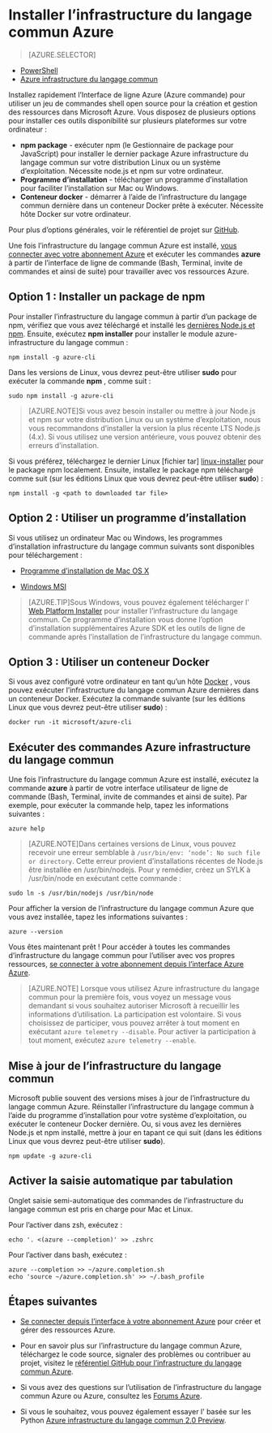 <properties
    pageTitle="Installer l’Interface de ligne de commande Azure | Microsoft Azure"
    description="Installer l’Interface de ligne de commande Azure (CLI) pour Mac, Linux et Windows commencer à utiliser les services Azure"
    editor=""
    manager="timlt"
    documentationCenter=""
    authors="squillace"
    services="virtual-machines-linux,virtual-network,storage,azure-resource-manager"
    tags="azure-resource-manager,azure-service-management"/>

<tags
    ms.service="multiple"
    ms.workload="multiple"
    ms.tgt_pltfrm="command-line-interface"
    ms.devlang="na"
    ms.topic="article"
    ms.date="10/04/2016"
    ms.author="rasquill"/>
    
# <a name="install-the-azure-cli"></a>Installer l’infrastructure du langage commun Azure

> [AZURE.SELECTOR]
- [PowerShell](powershell-install-configure.md)
- [Azure infrastructure du langage commun](xplat-cli-install.md)

Installez rapidement l’Interface de ligne Azure (Azure commande) pour utiliser un jeu de commandes shell open source pour la création et gestion des ressources dans Microsoft Azure. Vous disposez de plusieurs options pour installer ces outils disponibilité sur plusieurs plateformes sur votre ordinateur : 

* **npm package** - exécuter npm (le Gestionnaire de package pour JavaScript) pour installer le dernier package Azure infrastructure du langage commun sur votre distribution Linux ou un système d’exploitation. Nécessite node.js et npm sur votre ordinateur.
* **Programme d’installation** - télécharger un programme d’installation pour faciliter l’installation sur Mac ou Windows.
* **Conteneur docker** - démarrer à l’aide de l’infrastructure du langage commun dernière dans un conteneur Docker prête à exécuter. Nécessite hôte Docker sur votre ordinateur.
    
Pour plus d’options générales, voir le référentiel de projet sur [GitHub](https://github.com/azure/azure-xplat-cli). 

Une fois l’infrastructure du langage commun Azure est installé, [vous connecter avec votre abonnement Azure](xplat-cli-connect.md) et exécuter les commandes **azure** à partir de l’interface de ligne de commande (Bash, Terminal, invite de commandes et ainsi de suite) pour travailler avec vos ressources Azure.



## <a name="option-1-install-an-npm-package"></a>Option 1 : Installer un package de npm

Pour installer l’infrastructure du langage commun à partir d’un package de npm, vérifiez que vous avez téléchargé et installé les [dernières Node.js et npm](https://nodejs.org/en/download/package-manager/). Ensuite, exécutez **npm installer** pour installer le module azure-infrastructure du langage commun : 

    npm install -g azure-cli

Dans les versions de Linux, vous devrez peut-être utiliser **sudo** pour exécuter la commande __npm__ , comme suit :

    sudo npm install -g azure-cli

> [AZURE.NOTE]Si vous avez besoin installer ou mettre à jour Node.js et npm sur votre distribution Linux ou un système d’exploitation, nous vous recommandons d’installer la version la plus récente LTS Node.js (4.x). Si vous utilisez une version antérieure, vous pouvez obtenir des erreurs d’installation. 

Si vous préférez, téléchargez le dernier Linux [fichier tar] [ linux-installer] pour le package npm localement. Ensuite, installez le package npm téléchargé comme suit (sur les éditions Linux que vous devrez peut-être utiliser **sudo**) :

    npm install -g <path to downloaded tar file>

## <a name="option-2-use-an-installer"></a>Option 2 : Utiliser un programme d’installation

Si vous utilisez un ordinateur Mac ou Windows, les programmes d’installation infrastructure du langage commun suivants sont disponibles pour téléchargement :

* [Programme d’installation de Mac OS X][mac-installer]

* [Windows MSI][windows-installer] 

>[AZURE.TIP]Sous Windows, vous pouvez également télécharger l' [Web Platform Installer](https://go.microsoft.com/?linkid=9828653) pour installer l’infrastructure du langage commun. Ce programme d’installation vous donne l’option d’installation supplémentaires Azure SDK et les outils de ligne de commande après l’installation de l’infrastructure du langage commun. 


## <a name="option-3-use-a-docker-container"></a>Option 3 : Utiliser un conteneur Docker

Si vous avez configuré votre ordinateur en tant qu’un hôte [Docker](https://docs.docker.com/engine/understanding-docker/) , vous pouvez exécuter l’infrastructure du langage commun Azure dernières dans un conteneur Docker. Exécutez la commande suivante (sur les éditions Linux que vous devrez peut-être utiliser **sudo**) :

```
docker run -it microsoft/azure-cli
```


## <a name="run-azure-cli-commands"></a>Exécuter des commandes Azure infrastructure du langage commun
Une fois l’infrastructure du langage commun Azure est installé, exécutez la commande **azure** à partir de votre interface utilisateur de ligne de commande (Bash, Terminal, invite de commandes et ainsi de suite). Par exemple, pour exécuter la commande help, tapez les informations suivantes :

```
azure help
```
> [AZURE.NOTE]Dans certaines versions de Linux, vous pouvez recevoir une erreur semblable à `/usr/bin/env: ‘node’: No such file or directory`. Cette erreur provient d’installations récentes de Node.js être installée en /usr/bin/nodejs. Pour y remédier, créez un SYLK à /usr/bin/node en exécutant cette commande :

```
sudo ln -s /usr/bin/nodejs /usr/bin/node
```

Pour afficher la version de l’infrastructure du langage commun Azure que vous avez installée, tapez les informations suivantes :

```
azure --version
```

Vous êtes maintenant prêt ! Pour accéder à toutes les commandes d’infrastructure du langage commun pour l’utiliser avec vos propres ressources, [se connecter à votre abonnement depuis l’interface Azure Azure](xplat-cli-connect.md).

>[AZURE.NOTE] Lorsque vous utilisez Azure infrastructure du langage commun pour la première fois, vous voyez un message vous demandant si vous souhaitez autoriser Microsoft à recueillir les informations d’utilisation. La participation est volontaire. Si vous choisissez de participer, vous pouvez arrêter à tout moment en exécutant `azure telemetry --disable`. Pour activer la participation à tout moment, exécutez `azure telemetry --enable`.


## <a name="update-the-cli"></a>Mise à jour de l’infrastructure du langage commun

Microsoft publie souvent des versions mises à jour de l’infrastructure du langage commun Azure. Réinstaller l’infrastructure du langage commun à l’aide du programme d’installation pour votre système d’exploitation, ou exécuter le conteneur Docker dernière. Ou, si vous avez les dernières Node.js et npm installé, mettre à jour en tapant ce qui suit (dans les éditions Linux que vous devrez peut-être utiliser **sudo**).

```
npm update -g azure-cli
```

## <a name="enable-tab-completion"></a>Activer la saisie automatique par tabulation

Onglet saisie semi-automatique des commandes de l’infrastructure du langage commun est pris en charge pour Mac et Linux.

Pour l’activer dans zsh, exécutez :

```
echo '. <(azure --completion)' >> .zshrc
```

Pour l’activer dans bash, exécutez :

```
azure --completion >> ~/azure.completion.sh
echo 'source ~/azure.completion.sh' >> ~/.bash_profile
```


## <a name="next-steps"></a>Étapes suivantes 

* [Se connecter depuis l’interface à votre abonnement Azure](xplat-cli-connect.md) pour créer et gérer des ressources Azure.

* Pour en savoir plus sur l’infrastructure du langage commun Azure, téléchargez le code source, signaler des problèmes ou contribuer au projet, visitez le [référentiel GitHub pour l’infrastructure du langage commun Azure](https://github.com/azure/azure-xplat-cli).

* Si vous avez des questions sur l’utilisation de l’infrastructure du langage commun Azure ou Azure, consultez les [Forums Azure](https://social.msdn.microsoft.com/Forums/en-US/home?forum=azurescripting).

* Si vous le souhaitez, vous pouvez également essayer l' basée sur les Python [Azure infrastructure du langage commun 2.0 Preview](https://github.com/azure/azure-cli).

[mac-installer]: http://aka.ms/mac-azure-cli
[windows-installer]: http://aka.ms/webpi-azure-cli
[linux-installer]: http://aka.ms/linux-azure-cli
[cliasm]: virtual-machines-command-line-tools.md
[cliarm]: ./virtual-machines/azure-cli-arm-commands.md
